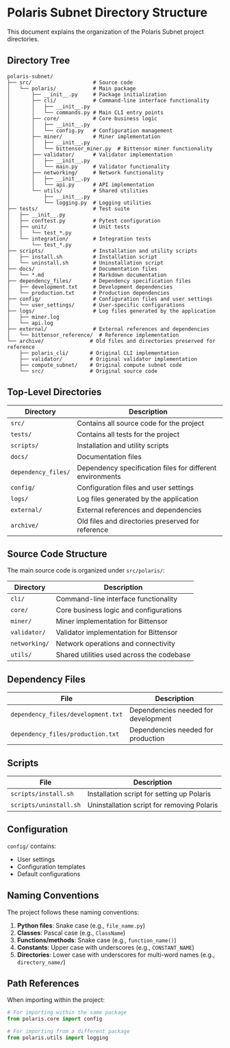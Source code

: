 # Polaris Subnet Directory Structure

This document explains the organization of the Polaris Subnet project directories.

## Directory Tree

```
polaris-subnet/
├── src/                    # Source code
│   └── polaris/            # Main package
│       ├── __init__.py     # Package initialization
│       ├── cli/            # Command-line interface functionality
│       │   ├── __init__.py
│       │   └── commands.py # Main CLI entry points
│       ├── core/           # Core business logic
│       │   ├── __init__.py
│       │   └── config.py   # Configuration management
│       ├── miner/          # Miner implementation
│       │   ├── __init__.py
│       │   └── bittensor_miner.py  # Bittensor miner functionality
│       ├── validator/      # Validator implementation
│       │   ├── __init__.py
│       │   └── main.py     # Validator functionality
│       ├── networking/     # Network functionality
│       │   ├── __init__.py
│       │   └── api.py      # API implementation
│       └── utils/          # Shared utilities
│           ├── __init__.py
│           └── logging.py  # Logging utilities
├── tests/                  # Test suite
│   ├── __init__.py
│   ├── conftest.py         # Pytest configuration
│   ├── unit/               # Unit tests
│   │   └── test_*.py
│   └── integration/        # Integration tests
│       └── test_*.py
├── scripts/                # Installation and utility scripts
│   ├── install.sh          # Installation script
│   └── uninstall.sh        # Uninstallation script
├── docs/                   # Documentation files
│   └── *.md                # Markdown documentation
├── dependency_files/       # Dependency specification files
│   ├── development.txt     # Development dependencies
│   └── production.txt      # Production dependencies
├── config/                 # Configuration files and user settings
│   └── user_settings/      # User-specific configurations
├── logs/                   # Log files generated by the application
│   ├── miner.log
│   └── api.log
├── external/               # External references and dependencies
│   └── bittensor_reference/  # Reference implementation
└── archive/               # Old files and directories preserved for reference
    ├── polaris_cli/       # Original CLI implementation
    ├── validator/         # Original validator implementation
    ├── compute_subnet/    # Original compute subnet code
    └── src/               # Original source code
```

## Top-Level Directories

| Directory | Description |
|-----------|-------------|
| `src/` | Contains all source code for the project |
| `tests/` | Contains all tests for the project |
| `scripts/` | Installation and utility scripts |
| `docs/` | Documentation files |
| `dependency_files/` | Dependency specification files for different environments |
| `config/` | Configuration files and user settings |
| `logs/` | Log files generated by the application |
| `external/` | External references and dependencies |
| `archive/` | Old files and directories preserved for reference |

## Source Code Structure

The main source code is organized under `src/polaris/`:

| Directory | Description |
|-----------|-------------|
| `cli/` | Command-line interface functionality |
| `core/` | Core business logic and configurations |
| `miner/` | Miner implementation for Bittensor |
| `validator/` | Validator implementation for Bittensor |
| `networking/` | Network operations and connectivity |
| `utils/` | Shared utilities used across the codebase |

## Dependency Files

| File | Description |
|------|-------------|
| `dependency_files/development.txt` | Dependencies needed for development |
| `dependency_files/production.txt` | Dependencies needed for production |

## Scripts

| File | Description |
|------|-------------|
| `scripts/install.sh` | Installation script for setting up Polaris |
| `scripts/uninstall.sh` | Uninstallation script for removing Polaris |

## Configuration

`config/` contains:

- User settings
- Configuration templates
- Default configurations

## Naming Conventions

The project follows these naming conventions:

1. **Python files**: Snake case (e.g., `file_name.py`)
2. **Classes**: Pascal case (e.g., `ClassName`)
3. **Functions/methods**: Snake case (e.g., `function_name()`)
4. **Constants**: Upper case with underscores (e.g., `CONSTANT_NAME`)
5. **Directories**: Lower case with underscores for multi-word names (e.g., `directory_name/`)

## Path References

When importing within the project:

```python
# For importing within the same package
from polaris.core import config

# For importing from a different package
from polaris.utils import logging
``` 